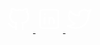 <div class="flex-horizontal">
  <a href="https://github.com/raulanatol" target="_blank">
    <svg xmlns="http://www.w3.org/2000/svg" class="icon icon-tabler icon-tabler-brand-github" width="44" height="44" viewBox="0 0 24 24" stroke-width="1.5" stroke="#ffffff" fill="none" stroke-linecap="round" stroke-linejoin="round">
      <path stroke="none" d="M0 0h24v24H0z" fill="none"/>
      <path d="M9 19c-4.3 1.4 -4.3 -2.5 -6 -3m12 5v-3.5c0 -1 .1 -1.4 -.5 -2c2.8 -.3 5.5 -1.4 5.5 -6a4.6 4.6 0 0 0 -1.3 -3.2a4.2 4.2 0 0 0 -.1 -3.2s-1.1 -.3 -3.5 1.3a12.3 12.3 0 0 0 -6.2 0c-2.4 -1.6 -3.5 -1.3 -3.5 -1.3a4.2 4.2 0 0 0 -.1 3.2a4.6 4.6 0 0 0 -1.3 3.2c0 4.6 2.7 5.7 5.5 6c-.6 .6 -.6 1.2 -.5 2v3.5" />
    </svg>
  </a>
  <a href="https://www.linkedin.com/in/raulanatol" target="_blank">
    <svg xmlns="http://www.w3.org/2000/svg" class="icon icon-tabler icon-tabler-brand-linkedin" width="44" height="44" viewBox="0 0 24 24" stroke-width="1.5" stroke="#ffffff" fill="none" stroke-linecap="round" stroke-linejoin="round">
      <path stroke="none" d="M0 0h24v24H0z" fill="none"/>
      <rect x="4" y="4" width="16" height="16" rx="2" />
      <line x1="8" y1="11" x2="8" y2="16" />
      <line x1="8" y1="8" x2="8" y2="8.01" />
      <line x1="12" y1="16" x2="12" y2="11" />
      <path d="M16 16v-3a2 2 0 0 0 -4 0" />
    </svg>
  </a>
  <a href="https://www.twitter.com/raulanatol" target="_blank">
    <svg xmlns="http://www.w3.org/2000/svg" class="icon icon-tabler icon-tabler-brand-twitter" width="44" height="44" viewBox="0 0 24 24" stroke-width="1.5" stroke="#ffffff" fill="none" stroke-linecap="round" stroke-linejoin="round">
      <path stroke="none" d="M0 0h24v24H0z" fill="none"/>
      <path d="M22 4.01c-1 .49 -1.98 .689 -3 .99c-1.121 -1.265 -2.783 -1.335 -4.38 -.737s-2.643 2.06 -2.62 3.737v1c-3.245 .083 -6.135 -1.395 -8 -4c0 0 -4.182 7.433 4 11c-1.872 1.247 -3.739 2.088 -6 2c3.308 1.803 6.913 2.423 10.034 1.517c3.58 -1.04 6.522 -3.723 7.651 -7.742a13.84 13.84 0 0 0 .497 -3.753c-.002 -.249 1.51 -2.772 1.818 -4.013z" />
    </svg>
  </a>
</div>

